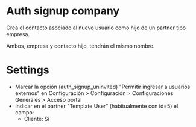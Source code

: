 # Auth signup company

Crea el contacto asociado al nuevo usuario como hijo de un partner tipo empresa.

Ambos, empresa y contacto hijo, tendrán el mismo nombre.

# Settings

- Marcar la opción (auth_signup_uninvited) "Permitir ingresar a usuarios
externos" en Configuración > Configuración > Configuraciones Generales >
Acceso portal
- Indicar en el partner "Template User" (habitualmente con id=5) el campo:
    - Cliente: Si
